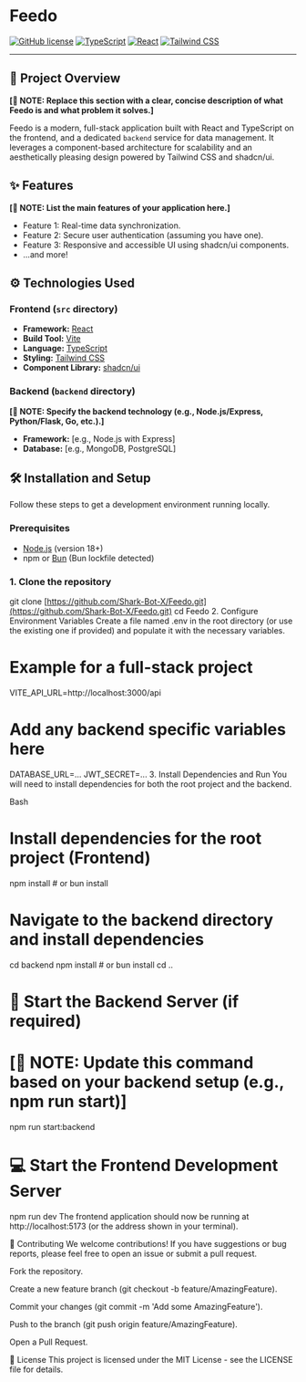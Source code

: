 # Feedo

[![GitHub license](https://img.shields.io/badge/license-MIT-blue.svg)](https://github.com/Shark-Bot-X/Feedo/blob/main/LICENSE)
[![TypeScript](https://img.shields.io/badge/-TypeScript-3178C6?logo=typescript&logoColor=white&style=flat-square)](https://www.typescriptlang.org/)
[![React](https://img.shields.io/badge/-React-61DAFB?logo=react&logoColor=black&style=flat-square)](https://reactjs.org/)
[![Tailwind CSS](https://img.shields.io/badge/-Tailwind_CSS-06B6D4?logo=tailwindcss&logoColor=white&style=flat-square)](https://tailwindcss.com/)

---

## 🚀 Project Overview

**[🚨 NOTE: Replace this section with a clear, concise description of what Feedo is and what problem it solves.]**

Feedo is a modern, full-stack application built with React and TypeScript on the frontend, and a dedicated `backend` service for data management. It leverages a component-based architecture for scalability and an aesthetically pleasing design powered by Tailwind CSS and shadcn/ui.

## ✨ Features

**[🚨 NOTE: List the main features of your application here.]**

* Feature 1: Real-time data synchronization.
* Feature 2: Secure user authentication (assuming you have one).
* Feature 3: Responsive and accessible UI using shadcn/ui components.
* ...and more!

## ⚙️ Technologies Used

### Frontend (`src` directory)
* **Framework:** [React](https://reactjs.org/)
* **Build Tool:** [Vite](https://vitejs.dev/)
* **Language:** [TypeScript](https://www.typescriptlang.org/)
* **Styling:** [Tailwind CSS](https://tailwindcss.com/)
* **Component Library:** [shadcn/ui](https://ui.shadcn.com/)

### Backend (`backend` directory)
**[🚨 NOTE: Specify the backend technology (e.g., Node.js/Express, Python/Flask, Go, etc.).]**
* **Framework:** [e.g., Node.js with Express]
* **Database:** [e.g., MongoDB, PostgreSQL]

## 🛠️ Installation and Setup

Follow these steps to get a development environment running locally.

### Prerequisites

* [Node.js](https://nodejs.org/) (version 18+)
* npm or [Bun](https://bun.sh/) (Bun lockfile detected)

### 1. Clone the repository

git clone [https://github.com/Shark-Bot-X/Feedo.git](https://github.com/Shark-Bot-X/Feedo.git)
cd Feedo
2. Configure Environment Variables
Create a file named .env in the root directory (or use the existing one if provided) and populate it with the necessary variables.

# Example for a full-stack project
VITE_API_URL=http://localhost:3000/api
# Add any backend specific variables here
DATABASE_URL=...
JWT_SECRET=...
3. Install Dependencies and Run
You will need to install dependencies for both the root project and the backend.

Bash

# Install dependencies for the root project (Frontend)
npm install # or bun install

# Navigate to the backend directory and install dependencies
cd backend
npm install # or bun install
cd ..

# 🚀 Start the Backend Server (if required)
# [🚨 NOTE: Update this command based on your backend setup (e.g., npm run start)]
npm run start:backend 

# 💻 Start the Frontend Development Server
npm run dev
The frontend application should now be running at http://localhost:5173 (or the address shown in your terminal).

🤝 Contributing
We welcome contributions! If you have suggestions or bug reports, please feel free to open an issue or submit a pull request.

Fork the repository.

Create a new feature branch (git checkout -b feature/AmazingFeature).

Commit your changes (git commit -m 'Add some AmazingFeature').

Push to the branch (git push origin feature/AmazingFeature).

Open a Pull Request.

📄 License
This project is licensed under the MIT License - see the LICENSE file for details.
